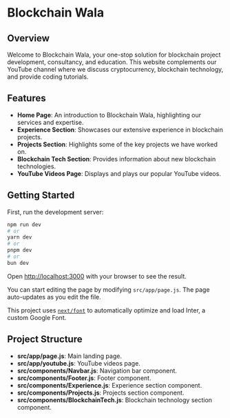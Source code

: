 # Blockchain Wala

## Overview

Welcome to Blockchain Wala, your one-stop solution for blockchain project development, consultancy, and education. This website complements our YouTube channel where we discuss cryptocurrency, blockchain technology, and provide coding tutorials.

## Features

- **Home Page**: An introduction to Blockchain Wala, highlighting our services and expertise.
- **Experience Section**: Showcases our extensive experience in blockchain projects.
- **Projects Section**: Highlights some of the key projects we have worked on.
- **Blockchain Tech Section**: Provides information about new blockchain technologies.
- **YouTube Videos Page**: Displays and plays our popular YouTube videos.

## Getting Started

First, run the development server:

```bash
npm run dev
# or
yarn dev
# or
pnpm dev
# or
bun dev
```

Open [http://localhost:3000](http://localhost:3000) with your browser to see the result.

You can start editing the page by modifying `src/app/page.js`. The page auto-updates as you edit the file.

This project uses [`next/font`](https://nextjs.org/docs/basic-features/font-optimization) to automatically optimize and load Inter, a custom Google Font.

## Project Structure

- **src/app/page.js**: Main landing page.
- **src/app/youtube.js**: YouTube videos page.
- **src/components/Navbar.js**: Navigation bar component.
- **src/components/Footer.js**: Footer component.
- **src/components/Experience.js**: Experience section component.
- **src/components/Projects.js**: Projects section component.
- **src/components/BlockchainTech.js**: Blockchain technology section component.

